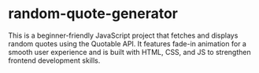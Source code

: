 # random-quote-generator
This is a beginner-friendly JavaScript project that fetches and displays random quotes using the Quotable API. It features fade-in animation for a smooth user experience and is built with HTML, CSS, and JS to strengthen frontend development skills.
